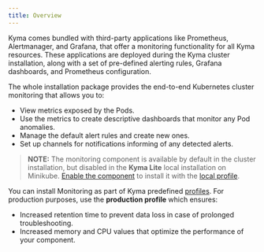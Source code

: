 ```yaml
---
title: Overview
---
```


Kyma comes bundled with third-party applications like Prometheus, Alertmanager, and Grafana, that offer a monitoring functionality for all Kyma resources. These applications are deployed during the Kyma cluster installation, along with a set of pre-defined alerting rules, Grafana dashboards, and Prometheus configuration.

The whole installation package provides the end-to-end Kubernetes cluster monitoring that allows you to:

- View metrics exposed by the Pods.
- Use the metrics to create descriptive dashboards that monitor any Pod anomalies.
- Manage the default alert rules and create new ones.
- Set up channels for notifications informing of any detected alerts.

>**NOTE:** The monitoring component is available by default in the cluster installation, but disabled in the **Kyma Lite** local installation on Minikube. [Enable the component](/root/kyma/#configuration-custom-component-installation-add-a-component) to install it with the [local profile](/components/monitoring/#configuration-monitoring-profiles-local-profile).

You can install Monitoring as part of Kyma predefined [profiles](/root/kyma/#installation-overview-profiles). For production purposes, use the **production profile** which ensures:
- Increased retention time to prevent data loss in case of prolonged troubleshooting.
- Increased memory and CPU values that optimize the performance of your component.
